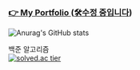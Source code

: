 <!--<h3> 👋Hi there! </h3>-->      


### <a href="https://devjsy0897.github.io/devjsy0897/main" target="_blanc">👉 My Portfolio </a>(<a href="https://devjsy0897.github.io/devjsy0897/keyboardEvent.html">🛠수정 중입니다</a>)
<!--
### 👇First Team Project 'BestPriceMarket'.
> <a href="https://github.com/sowon-dev/bestPriceMarket">Github link</a>

### 👇First Android Application! Calculation.      
> <a href="https://github.com/devjsy0897/Cal">1. Github link</a>      
> <a href="https://play.google.com/store/apps/details?id=com.jsy.cal&hl=ko">2. Google Play Store link</a>
-->

![Anurag's GitHub stats](https://github-readme-stats.vercel.app/api?username=devjsy0897&theme=dark&show_icons=true)

백준 알고리즘      
[![solved.ac tier](http://mazassumnida.wtf/api/generate_badge?boj=devjsy0897)](https://solved.ac/devjsy0897)     
<!--
https://github.com/uyu423/resume-nextjs 참고하기
-->
